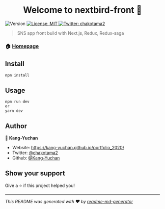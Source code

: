 <h1 align="center">Welcome to nextbird-front 👋</h1>
<p>
  <img alt="Version" src="https://img.shields.io/badge/version-1.0.0-blue.svg?cacheSeconds=2592000" />
  <a href="#" target="_blank">
    <img alt="License: MIT" src="https://img.shields.io/badge/License-MIT-yellow.svg" />
  </a>
  <a href="https://twitter.com/chakotama2" target="_blank">
    <img alt="Twitter: chakotama2" src="https://img.shields.io/twitter/follow/chakotama2.svg?style=social" />
  </a>
</p>

> SNS app front build with Next.js, Redux, Redux-saga

### 🏠 [Homepage](https://github.com/Kang-Yuchan/NextBird-front)

## Install

```sh
npm install
```

## Usage

```sh
npm run dev
or
yarn dev
```

## Author

👤 **Kang-Yuchan**

* Website: https://kang-yuchan.github.io/portfolio_2020/
* Twitter: [@chakotama2](https://twitter.com/chakotama2)
* Github: [@Kang-Yuchan](https://github.com/Kang-Yuchan)

## Show your support

Give a ⭐️ if this project helped you!

***
_This README was generated with ❤️ by [readme-md-generator](https://github.com/kefranabg/readme-md-generator)_
